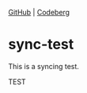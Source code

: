 [GitHub](https://github.com/Tuxilio/sync-test) | [Codeberg](https://codeberg.org/Tuxilio/sync-test)
# sync-test
This is a syncing test.

TEST